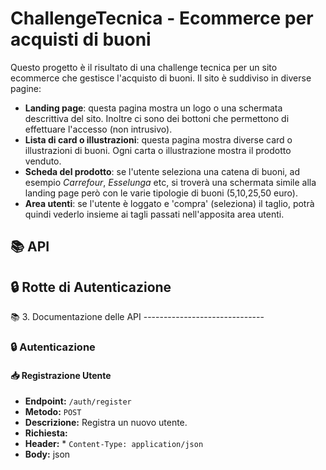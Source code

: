 # ChallengeTecnica - Ecommerce per acquisti di buoni

Questo progetto è il risultato di una challenge tecnica per un sito ecommerce
che gestisce l'acquisto di buoni. Il sito è suddiviso in diverse pagine:

- **Landing page**: questa pagina mostra un logo o una schermata descrittiva del sito.
  Inoltre ci sono dei bottoni che permettono di effettuare l'accesso (non intrusivo).
- **Lista di card o illustrazioni**: questa pagina mostra diverse card o illustrazioni di buoni.
  Ogni carta o illustrazione mostra il prodotto venduto.
- **Scheda del prodotto**: se l'utente seleziona una catena di buoni, ad esempio *Carrefour*, *Esselunga* etc,
  si troverà una schermata simile alla landing page però con le varie tipologie di buoni (5,10,25,50 euro).
- **Area utenti**: se l'utente è loggato e 'compra' (seleziona) il taglio, potrà quindi vederlo insieme ai tagli passati nell'apposita area utenti.


## 📚 API

## 🔒 Rotte di Autenticazione
📚 3. Documentazione delle API ------------------------------ 
### 🔒 Autenticazione 
#### 📥 Registrazione Utente 
* **Endpoint:** `/auth/register`
* **Metodo:** `POST`
* **Descrizione:** Registra un nuovo utente.
* **Richiesta:**
* **Header:** * `Content-Type: application/json`
* **Body:** json